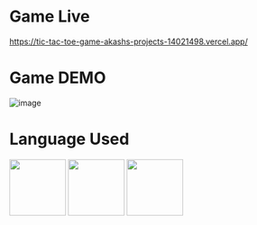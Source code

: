 <h1>Game Live</h1>

https://tic-tac-toe-game-akashs-projects-14021498.vercel.app/

<h1>Game DEMO</h1>

![image](https://github.com/user-attachments/assets/a53a2688-2673-4e0c-a78e-5425741b5eb5)


<h1>Language Used</h1>
<div align ="left">
<img src="https://user-images.githubusercontent.com/74038190/212257454-16e3712e-945a-4ca2-b238-408ad0bf87e6.gif" width="100">
<img src="https://github.com/Anmol-Baranwal/Cool-GIFs-For-GitHub/assets/74038190/29fd6286-4e7b-4d6c-818f-c4765d5e39a9" width="100">
<img src="https://github.com/Anmol-Baranwal/Cool-GIFs-For-GitHub/assets/74038190/67f477ed-6624-42da-99f0-1a7b1a16eecb" width="100">

</div>
